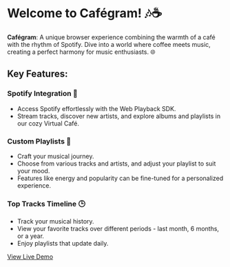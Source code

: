# Welcome to Cafégram! 🎶☕

**Cafégram**: A unique browser experience combining the warmth of a café with the rhythm of Spotify. Dive into a world where coffee meets music, creating a perfect harmony for music enthusiasts. 🌐

## Key Features:

### Spotify Integration 🎵
- Access Spotify effortlessly with the Web Playback SDK.
- Stream tracks, discover new artists, and explore albums and playlists in our cozy Virtual Café.

### Custom Playlists 📝
- Craft your musical journey.
- Choose from various tracks and artists, and adjust your playlist to suit your mood.
- Features like energy and popularity can be fine-tuned for a personalized experience.

### Top Tracks Timeline 🕒
- Track your musical history.
- View your favorite tracks over different periods - last month, 6 months, or a year.
- Enjoy playlists that update daily.

[View Live Demo](https://cafegram-5cf30c3a1e44.herokuapp.com)
